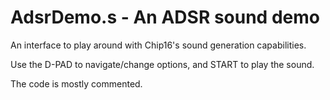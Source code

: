# AdsrDemo.s - An ADSR sound demo

An interface to play around with Chip16's sound generation capabilities.

Use the D-PAD to navigate/change options, and START to play the sound.

The code is mostly commented.
